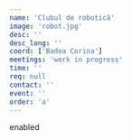 ```yaml
---
name: 'Clubul de robotică'
image: 'robot.jpg'
desc: ''
desc_long: ''
coord: ['Badea Corina']
meetings: 'work in progress'
time: ''
req: null
contact: ''
event: ''
order: 'a'
---
```

enabled